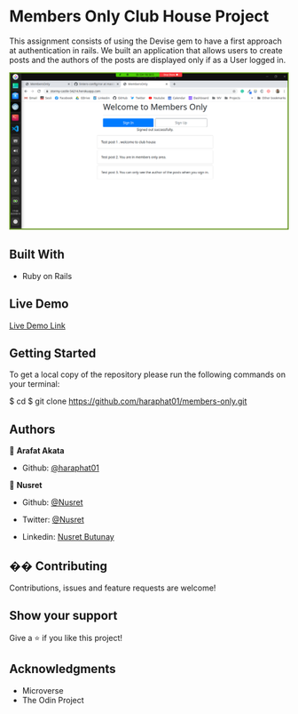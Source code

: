 # Members Only Club House Project



This assignment consists of using the Devise gem to have a first approach at authentication in rails. We built an application that allows users to create posts and the authors of the posts are displayed only if as a User logged in.

![screenshot](/app/assets/images/screenshot.png)

## Built With

- Ruby on Rails

## Live Demo

[Live Demo Link](https://stormy-castle-54214.herokuapp.com/)

## Getting Started

To get a local copy of the repository please run the following commands on your terminal:

$ cd <folder>
$ git clone https://github.com/haraphat01/members-only.git

## Authors

👤 **Arafat Akata**

- Github: [ @haraphat01](https://github.com/haraphat01)

👤 **Nusret**

- Github: [@Nusret](https://github.com/nusretbutunay)

- Twitter: [@Nusret](https://twitter.com/nusretbutunay)

- Linkedin: [Nusret Butunay](https://www.linkedin.com/in/nusretbutunay)

## �� Contributing

Contributions, issues and feature requests are welcome!

## Show your support

Give a ⭐️ if you like this project!

## Acknowledgments

- Microverse
- The Odin Project
